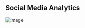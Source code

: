## Social Media Analytics

![image](https://github.com/user-attachments/assets/74a6a37c-0ce2-464b-af45-3aea555e1193)
